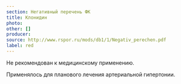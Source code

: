 ```yaml
---
section: Негативный перечень ФК
title: Клонидин
photo:
other: []
producer:
source: http://www.rspor.ru/mods/db1/1/Negativ_perechen.pdf
label: red
---
```


Не рекомендован к медицинскому применению.

Применялось для планового лечения артериальной гипертонии.
